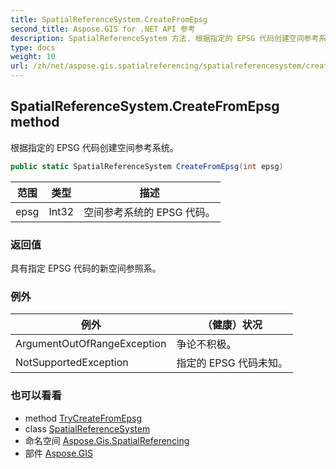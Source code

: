 ```yaml
---
title: SpatialReferenceSystem.CreateFromEpsg
second_title: Aspose.GIS for .NET API 参考
description: SpatialReferenceSystem 方法. 根据指定的 EPSG 代码创建空间参考系统
type: docs
weight: 10
url: /zh/net/aspose.gis.spatialreferencing/spatialreferencesystem/createfromepsg/
---
```

## SpatialReferenceSystem.CreateFromEpsg method

根据指定的 EPSG 代码创建空间参考系统。

```csharp
public static SpatialReferenceSystem CreateFromEpsg(int epsg)
```

| 范围 | 类型 | 描述 |
| --- | --- | --- |
| epsg | Int32 | 空间参考系统的 EPSG 代码。 |

### 返回值

具有指定 EPSG 代码的新空间参照系。

### 例外

| 例外 | （健康）状况 |
| --- | --- |
| ArgumentOutOfRangeException | 争论不积极。 |
| NotSupportedException | 指定的 EPSG 代码未知。 |

### 也可以看看

* method [TryCreateFromEpsg](../trycreatefromepsg/)
* class [SpatialReferenceSystem](../)
* 命名空间 [Aspose.Gis.SpatialReferencing](../../spatialreferencesystem/)
* 部件 [Aspose.GIS](../../../)


